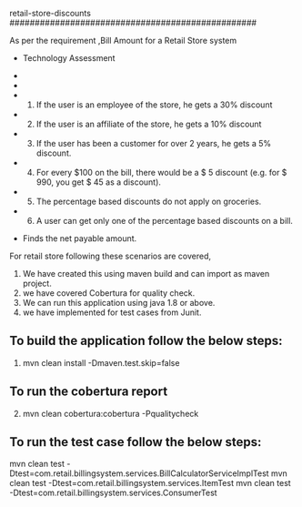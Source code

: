 retail-store-discounts
#################################################

As per the requirement ,Bill Amount for a Retail Store system

 * Technology Assessment
 * 
 * 
 * 1. If the user is an employee of the store, he gets a 30% discount 
 * 2. If the user is an affiliate of the store, he gets a 10% discount 
 * 3. If the user has been a customer for over 2 years, he gets a 5% discount. 
 * 4. For every $100 on the bill, there would be a $ 5 discount (e.g. for $ 990, you get $ 45 	  as a discount). 
 * 5. The percentage based discounts do not apply on groceries. 
 * 6. A user can get only one of the percentage based discounts on a bill.  
 
 * Finds the net payable amount.
 
For retail store following these scenarios are covered,

1) We have created this using maven build and can import as maven project.
2) we have covered Cobertura for quality check.
3) We can run this application using java 1.8 or above.
4) we have implemented for test cases from Junit.

To build the application follow the below steps:
----------------------------------------------
1) mvn clean install -Dmaven.test.skip=false

To run the cobertura report
----------------------------------------------
2) mvn clean cobertura:cobertura -Pqualitycheck

To run the test case follow the below steps:
----------------------------------------------
 mvn clean test -Dtest=com.retail.billingsystem.services.BillCalculatorServiceImplTest
 mvn clean test -Dtest=com.retail.billingsystem.services.ItemTest
 mvn clean test -Dtest=com.retail.billingsystem.services.ConsumerTest

 
 
 
